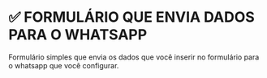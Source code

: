 # ✅ FORMULÁRIO QUE ENVIA DADOS PARA O WHATSAPP

Formulário simples que envia os dados que você inserir no formulário para o whatsapp que você configurar.